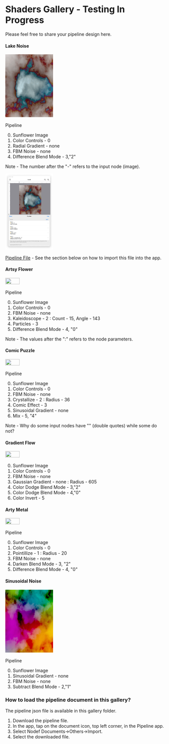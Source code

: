 #  Shaders Gallery - Testing In Progress

Please feel free to share your pipeline design here.

#### Lake Noise
<img src=Lake.gif width="30%" height="30%">  

Pipeline

0. Sunflower Image
1. Color Controls - 0
2. Radial Gradient - none
3. FBM Noise - none
4. Difference Blend Mode - 3,"2"

Note - The number after the "-" refers to the input node (image). 

<img src=LakePipeline.jpg width="30%" height="30%">  

[Pipeline File](Lake.json) - See the section below on how to import this file into the app.

#### Artsy Flower
<img src=ArtsyFlower.gif width="30%" height="30%"> 

Pipeline

0. Sunflower Image
1. Color Controls - 0
2. FBM Noise - none
2. Kaleidoscope - 2 : Count - 15, Angle - 143
4. Particles - 3
5. Difference Blend Mode - 4, "0"

Note - The values after the ":" refers to the node parameters. 

#### Comic Puzzle
<img src=ComicPuzzle.gif width="30%" height="30%">  

Pipeline

0. Sunflower Image
1. Color Controls - 0
2. FBM Noise - none
3. Crystallize - 2 : Radius - 36
4. Comic Effect - 3
5. Sinusoidal Gradient - none
5. Mix - 5, "4"

Note - Why do some input nodes have "" (double quotes) while some do not? 

#### Gradient Flow
<img src=GradientFlow.gif width="30%" height="30%"> 

0. Sunflower Image
1. Color Controls - 0
2. FBM Noise - none
3. Gaussian Gradient - none : Radius - 605
4. Color Dodge Blend Mode - 3,"2"
5. Color Dodge Blend Mode - 4,"0"
6. Color Invert - 5

#### Arty Metal
<img src=ArtyMetal.gif width="30%" height="30%"> 

Pipeline

0. Sunflower Image
1. Color Controls - 0
2. Pointillize - 1 : Radius - 20
3. FBM Noise - none
4. Darken Blend Mode - 3, "2"
5. Difference Blend Mode - 4, "0"

#### Sinusoidal Noise
<img src=SinusoidalNoise.gif width="30%" height="30%"> 

Pipeline

0. Sunflower Image
1. Sinusoidal Gradient - none
2. FBM Noise - none
4. Subtract Blend Mode - 2,"1"

### How to load the pipeline document in this gallery?

The pipeline json file is available in this gallery folder.

1. Download the pipeline file.
2. In the app, tap on the document icon, top left corner, in the Pipeline app.
3. Select Nodef Documents->Others->Import.
4. Select the downloaded file.

